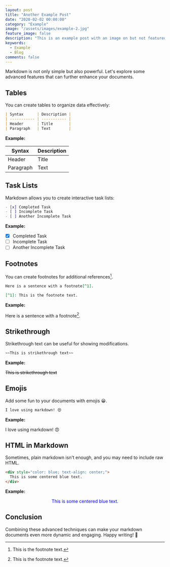 ```yaml
---
layout: post
title: "Another Example Post"
date: "2020-02-02 00:00:00"
category: "Example"
image: "/assets/images/example-2.jpg"
feature_image: false
description: "This is an example post with an image on but not featured on the detail post. Click on the title to see the detail"
keywords:
  - Example
  - Blog
comments: false
---
```



Markdown is not only simple but also powerful. Let's explore some advanced features that can further enhance your documents.

## Tables

You can create tables to organize data effectively:

```markdown
| Syntax      | Description |
| ----------- | ----------- |
| Header      | Title       |
| Paragraph   | Text        |
```

**Example:**

| Syntax      | Description |
| ----------- | ----------- |
| Header      | Title       |
| Paragraph   | Text        |

## Task Lists

Markdown allows you to create interactive task lists:

```markdown
- [x] Completed Task
- [ ] Incomplete Task
- [ ] Another Incomplete Task
```

**Example:**

- [x] Completed Task
- [ ] Incomplete Task
- [ ] Another Incomplete Task

## Footnotes

You can create footnotes for additional references[^1].

```markdown
Here is a sentence with a footnote[^1].

[^1]: This is the footnote text.
```

**Example:**

Here is a sentence with a footnote[^1].

[^1]: This is the footnote text.

## Strikethrough

Strikethrough text can be useful for showing modifications.

```markdown
~~This is strikethrough text~~
```

**Example:**

~~This is strikethrough text~~

## Emojis

Add some fun to your documents with emojis 😀.

```markdown
I love using markdown! 😍
```

**Example:**

I love using markdown! 😍

## HTML in Markdown

Sometimes, plain markdown isn't enough, and you may need to include raw HTML.

```markdown
<div style="color: blue; text-align: center;">
  This is some centered blue text.
</div>
```

**Example:**

<div style="color: blue; text-align: center;">
  This is some centered blue text.
</div>

## Conclusion

Combining these advanced techniques can make your markdown documents even more dynamic and engaging. Happy writing! 🎉
